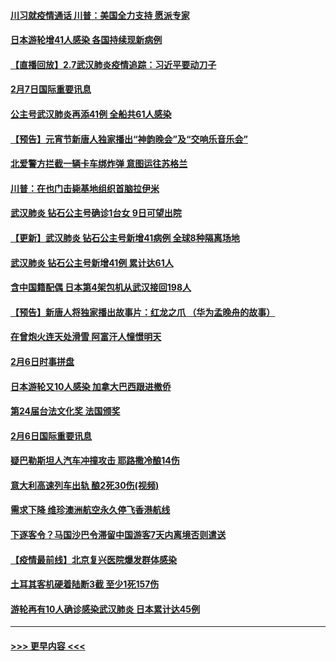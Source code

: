 #### [川习就疫情通话 川普：美国全力支持 愿派专家](../pages/prog202/a102771930.md?t=02080202) 
#### [日本游轮增41人感染 各国持续现新病例](../pages/prog202/a102771912.md?t=02080202) 
#### [【直播回放】2.7武汉肺炎疫情追踪：习近平要动刀子](../pages/prog202/a102771649.md?t=02080202) 
#### [2月7日国际重要讯息](../pages/prog202/a102771747.md?t=02080202) 
#### [公主号武汉肺炎再添41例 全船共61人感染](../pages/prog202/a102771703.md?t=02080202) 
#### [【预告】元宵节新唐人独家播出“神韵晚会”及“交响乐音乐会”](../pages/prog202/a102767674.md?t=02080202) 
#### [北爱警方拦截一辆卡车绑炸弹 意图运往苏格兰](../pages/prog202/a102771609.md?t=02080202) 
#### [川普：在也门击毙基地组织首脑拉伊米](../pages/prog202/a102771528.md?t=02080202) 
#### [武汉肺炎 钻石公主号确诊1台女 9日可望出院](../pages/prog202/a102771518.md?t=02080202) 
#### [【更新】武汉肺炎 钻石公主号新增41病例 全球8种隔离场地](../pages/prog202/a102770740.md?t=02080202) 
#### [武汉肺炎 钻石公主号新增41例 累计达61人](../pages/prog202/a102771486.md?t=02080202) 
#### [含中国籍配偶 日本第4架包机从武汉接回198人](../pages/prog202/a102771472.md?t=02080202) 
#### [【预告】新唐人将独家播出故事片：红龙之爪 （华为孟晚舟的故事）](../pages/prog202/a102767728.md?t=02080202) 
#### [在曾炮火连天处滑雪 阿富汗人憧憬明天](../pages/prog202/a102771290.md?t=02080202) 
#### [2月6日时事拼盘](../pages/prog202/a102771225.md?t=02080202) 
#### [日本游轮又10人感染 加拿大巴西跟进撤侨](../pages/prog202/a102771084.md?t=02080202) 
#### [第24届台法文化奖 法国颁奖](../pages/prog202/a102771032.md?t=02080202) 
#### [2月6日国际重要讯息](../pages/prog202/a102770794.md?t=02080202) 
#### [疑巴勒斯坦人汽车冲撞攻击 耶路撒冷酿14伤](../pages/prog202/a102770586.md?t=02080202) 
#### [意大利高速列车出轨 酿2死30伤(视频)](../pages/prog202/a102770762.md?t=02080202) 
#### [需求下降 维珍澳洲航空永久停飞香港航线](../pages/prog202/a102770751.md?t=02080202) 
#### [下逐客令？马国沙巴令滞留中国游客7天内离境否则遣送](../pages/prog202/a102770640.md?t=02080202) 
#### [【疫情最前线】北京复兴医院爆发群体感染](../pages/prog202/a102770602.md?t=02080202) 
#### [土耳其客机硬着陆断3截 至少1死157伤](../pages/prog202/a102770508.md?t=02080202) 
#### [游轮再有10人确诊感染武汉肺炎 日本累计达45例](../pages/prog202/a102770476.md?t=02080202) 

----
#### [ >>> 更早内容 <<< ](../indexes/prog202-earlier.md)
